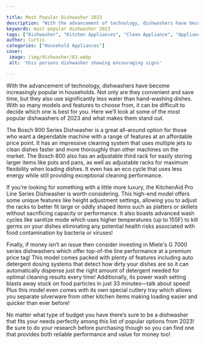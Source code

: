 ```yaml
---

title: Most Popular Dishwasher 2023
description: "With the advancement of technology, dishwashers have become increasingly popular in households. Not only are they convenient and s...keep reading to learn"
keywords: most popular dishwasher 2023
tags: ["Dishwasher", "Kitchen Appliances", "Clean Appliance", "Appliance Guide"]
author: Curtis
categories: ["Household Appliances"]
cover: 
 image: /img/dishwasher/83.webp
 alt: 'this persons dishwasher showing encouraging signs'

---
```


With the advancement of technology, dishwashers have become increasingly popular in households. Not only are they convenient and save time, but they also use significantly less water than hand-washing dishes. With so many models and features to choose from, it can be difficult to decide which one is best for you. Here we’ll look at some of the most popular dishwashers of 2023 and what makes them stand out. 

The Bosch 800 Series Dishwasher is a great all-around option for those who want a dependable machine with a range of features at an affordable price point. It has an impressive cleaning system that uses multiple jets to clean dishes faster and more thoroughly than other machines on the market. The Bosch 800 also has an adjustable third rack for easily storing larger items like pots and pans, as well as adjustable racks for maximum flexibility when loading dishes. It even has an eco cycle that uses less energy while still providing exceptional cleaning performance. 

If you’re looking for something with a little more luxury, the KitchenAid Pro Line Series Dishwasher is worth considering. This high-end model offers some unique features like height adjustment settings, allowing you to adjust the racks to better fit large or oddly shaped items such as platters or skillets without sacrificing capacity or performance. It also boasts advanced wash cycles like sanitize mode which uses higher temperatures (up to 155F) to kill germs on your dishes eliminating any potential health risks associated with food contamination by bacteria or viruses! 

Finally, if money isn’t an issue then consider investing in Miele's G 7000 series dishwashers which offer top-of-the line performance at a premium price tag! This model comes packed with plenty of features including auto detergent dosing systems that detect how dirty your dishes are so it can automatically dispense just the right amount of detergent needed for optimal cleaning results every time! Additionally, its power wash setting blasts away stuck on food particles in just 33 minutes—talk about speed! Plus this model even comes with its own special cutlery tray which allows you separate silverware from other kitchen items making loading easier and quicker than ever before! 

No matter what type of budget you have there’s sure to be a dishwasher that fits your needs perfectly among this list of popular options from 2023! Be sure to do your research before purchasing though so you can find one that provides both reliable performance and value for money too!
